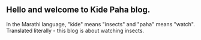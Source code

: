 ## Hello and welcome to Kide Paha blog.  
In the Marathi language, "kide" means "insects" and "paha" means "watch". Translated literally - this blog is about watching insects.
